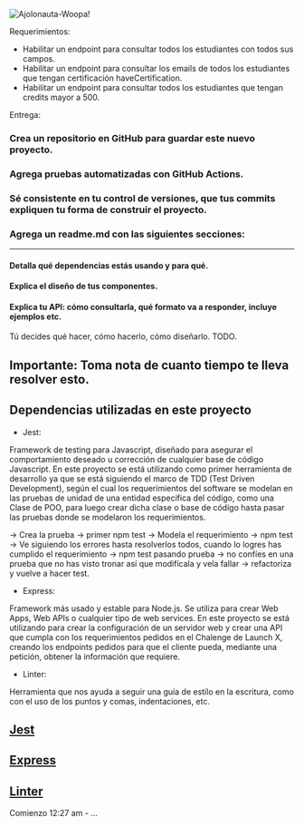 ![Ajolonauta-Woopa!](https://user-images.githubusercontent.com/17634377/159151704-8949639b-ae5f-405a-a8b8-8d97f3f150cd.png)

Requerimientos:

* Habilitar un endpoint para consultar todos los estudiantes con todos sus campos.
* Habilitar un endpoint para consultar los emails de todos los estudiantes que tengan certificación haveCertification.
* Habilitar un endpoint para consultar todos los estudiantes que tengan credits mayor a 500.


Entrega:

### Crea un repositorio en GitHub para guardar este nuevo proyecto.
### Agrega pruebas automatizadas con GitHub Actions.
### Sé consistente en tu control de versiones, que tus commits expliquen tu forma de construir el proyecto.
### Agrega un readme.md con las siguientes secciones:
---
#### Detalla qué dependencias estás usando y para qué.
#### Explica el diseño de tus componentes.
#### Explica tu API: cómo consultarla, qué formato va a responder, incluye ejemplos etc.

Tú decides qué hacer, cómo hacerlo, cómo diseñarlo. TODO.

## Importante: Toma nota de cuanto tiempo te lleva resolver esto.


## Dependencias utilizadas en este proyecto

* Jest:

Framework de testing para Javascript, diseñado para asegurar el comportamiento deseado u corrección de cualquier base de código Javascript. En este proyecto se está utilizando como primer herramienta de desarrollo ya que se está siguiendo el marco de TDD (Test Driven Development), según el cual los requerimientos del software se modelan en las pruebas de unidad de una entidad específica del código, como una Clase de POO, para luego crear dicha clase o base de código hasta pasar las pruebas donde se modelaron los requerimientos.

-> Crea la prueba -> primer npm test -> Modela el requerimiento -> npm test -> Ve siguiendo los errores hasta resolverlos todos, cuando lo logres has cumplido el requerimiento -> npm test pasando prueba -> no confíes en una prueba que no has visto tronar así que modifícala y vela fallar -> refactoriza y vuelve a hacer test.

* Express:

Framework más usado y estable para Node.js. Se utiliza para crear Web Apps, Web APIs o cualquier tipo de web services. En este proyecto se está utilizando para crear la configuración de un servidor web y crear una API que cumpla con los requerimientos pedidos en el Chalenge de Launch X, creando los endpoints pedidos para que el cliente pueda, mediante una petición, obtener la información que requiere.


* Linter:

Herramienta que nos ayuda a seguir una guía de estilo en la escritura, como con el uso de los puntos y comas, indentaciones, etc.  


[Jest](https://jestjs.io/docs/26.x/getting-started)
---
[Express](https://expressjs.com/)
---
[Linter](https://eslint.org/docs/user-guide/getting-started)
---



Comienzo 12:27 am - ...




